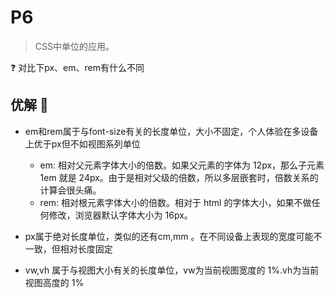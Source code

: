 # P6

> CSS中单位的应用。

❓ 对比下px、em、rem有什么不同

## 优解 🚀

* em和rem属于与font-size有关的长度单位，大小不固定，个人体验在多设备上优于px但不如视图系列单位

  * em: 相对父元素字体大小的倍数。如果父元素的字体为 12px，那么子元素 1em 就是 24px。由于是相对父级的倍数，所以多层嵌套时，倍数关系的计算会很头痛。
  * rem: 相对根元素字体大小的倍数。相对于 html 的字体大小，如果不做任何修改，浏览器默认字体大小为 16px。

* px属于绝对长度单位，类似的还有cm,mm 。在不同设备上表现的宽度可能不一致，但相对长度固定
* vw,vh 属于与视图大小有关的长度单位，vw为当前视图宽度的 1%.vh为当前视图高度的 1%
